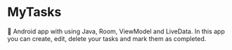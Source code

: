 # MyTasks
📝 Android app with using Java, Room, ViewModel and LiveData. In this app you can create, edit, delete your tasks and mark them as completed.
